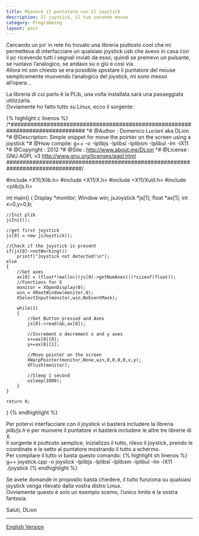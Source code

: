 ```yaml
---
title: Muovere il puntatore con il joystick
description: Il joystick, il tuo secondo mouse
category: Programming
layout: post
---
```

Cercando un po’ in rete ho trovato una libreria piuttosto cool che mi permetteva di interfacciare un qualsiasi joystick usb che avevo in casa con il pc ricevendo tutti i segnali inviati da esso; quindi se premevo un pulsante, se ruotavo l’analogico, se andavo su o giù e così via.   
Allora mi son chiesto se era possibile spostare il puntatore del mouse semplicemente muovendo l’analogico del joystick,  mi sono messo all’opera…

La libreria di cui parlo è la PLib, una volta installata sarà una passeggiata utilizzarla.   
Ovviamente ho fatto tutto su Linux, ecco il sorgente:

{% highlight c linenos %}
/*###############################################################################
*# @Author : Domenico Luciani aka DLion
*# @Description: Simple snippet for move the pointer on the screen using a joystick
*# @How compile: g++ <source> -o <binary> -lplibjs -lplibsl -lplibsm -lplibul -lm -lX11
*# @Copyright : 2012
*# @Site : http://www.about.me/DLion
*# @License : GNU AGPL v3 http://www.gnu.org/licenses/agpl.html
*###############################################################################*/
 
#include <X11/Xlib.h>
#include <X11/X.h>
#include <X11/Xutil.h>
#include <plib/js.h>
 
int main()
{
    Display *monitor;
    Window win;
    jsJoystick *js[1];
    float *ax[1];
    int x=0,y=0,b;
 
    //Init plib
    jsInit();
 
    //get first joystick
    js[0] = new jsJoystick();
    
    //Check if the joystick is present
    if(js[0]->notWorking())
        printf("Joystick not detected!\n");
    else
    {
        //Get axes
        ax[0] = (float*)malloc((js[0]->getNumAxes())*sizeof(float));
        //Functions for X
        monitor = XOpenDisplay(0);
        win = XRootWindow(monitor,0);
        XSelectInput(monitor,win,NoEventMask);
 
        while(1)
        {
            //Get Button pressed and Axes
            js[0]->read(&b,ax[0]);
            
            //Increment o decrement x and y axes
            x+=ax[0][0];
            y+=ax[0][1];
          
            //Move pointer on the screen
            XWarpPointer(monitor,None,win,0,0,0,0,x,y);
            XFlush(monitor);
            
            //Sleep 1 second
            usleep(1000);
        }
    }
 
    return 0;
}
{% endhighlight %}

Per potervi interfacciare con il joystick vi basterà includere la libreria *plib/js.h* e per muovere il puntatore vi basterà includere le altre tre librerie di X.   
Il sorgente è piuttosto semplice, inizializzo il tutto, rilevo il joystick, prendo le coordinate e le setto al puntatore mostrando il tutto a schermo.   
Per compilare il tutto vi basta questo comando:
{% highlight sh linenos %}
g++ joystick.cpp -o joystick -lplibjs -lplibsl -lplibsm -lplibul -lm -lX11
./joystick
{% endhighlight %}

Se avete domande in proposito basta chiedere, il tutto funziona su qualsiasi joystick venga rilevato dalla vostra distro Linux.   
Ovviamente questo è solo un esempio scemo, l’unico limite è la vostra fantasia.

Saluti, DLion

---

[English Version](//domenicoluciani.com/past/electronics/programming/2013/02/26/move-cursor-pointer-with-joystick.html)
